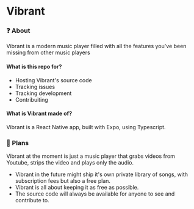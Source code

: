 # Vibrant


### :question: About
Vibrant is a modern music player filled with all
the features you've been missing from other music players

#### What is this repo for?
* Hosting Vibrant's source code
* Tracking issues
* Tracking development
* Contribuiting

#### What is Vibrant made of?
Vibrant is a React Native app, built with Expo, using Typescript.

### :rocket: Plans
Vibrant at the moment is just a music player that grabs videos
from Youtube, strips the video and plays only the audio.

* Vibrant in the future might ship it's own private library of songs, 
with subscription fees but also a free plan.
* Vibrant is all about keeping it as free as possible.
* The source code will always be available for anyone to see and contribute to.
